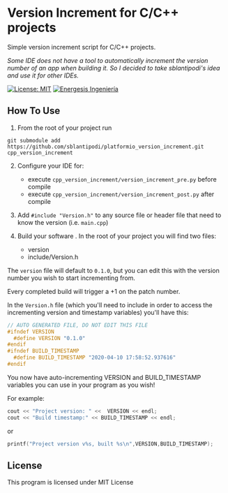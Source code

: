 # Version Increment for C/C++ projects
Simple version increment script for C/C++ projects.  
  
_Some IDE does not have a tool to automatically increment the version number of an app when building it. So I decided to take sblantipodi's idea and use it for other IDEs._

[![License: MIT](https://img.shields.io/badge/License-MIT-yellow.svg)](https://opensource.org/licenses/MIT)
[![Energesis Ingeniería](https://img.shields.io/static/v1?label=Energesis&message=Software&color=orange)](https://www.dpsoftware.org)

## How To Use
1) From the root of your project run
```
git submodule add https://github.com/sblantipodi/platformio_version_increment.git cpp_version_increment
```

2) Configure your IDE for:
    - execute `cpp_version_increment/version_increment_pre.py` before compile
    - execute `cpp_version_increment/version_increment_post.py` after compile

3) Add `#include "Version.h"` to any source file or header file that need to know the version (i.e. `main.cpp`)
4) Build your software . In the root of your project you will find two files:
    - version
    - include/Version.h 

The `version` file will default to `0.1.0`, but you can edit this with the version number you wish to start incrementing from.

Every completed build will trigger a +1 on the patch number.

In the `Version.h` file (which you'll need to include in order to access the incrementing version and timestamp variables) you'll have this:
```c++
// AUTO GENERATED FILE, DO NOT EDIT THIS FILE
#ifndef VERSION
  #define VERSION "0.1.0"
#endif
#ifndef BUILD_TIMESTAMP
  #define BUILD_TIMESTAMP "2020-04-10 17:58:52.937616"
#endif
```    

You now have auto-incrementing VERSION and BUILD_TIMESTAMP variables you can use in your program as you wish!

For example:
```c++
cout << "Project version: " <<  VERSION << endl;
cout << "Build timestamp:" << BUILD_TIMESTAMP << endl;
```

or

```c++
printf("Project version v%s, built %s\n",VERSION,BUILD_TIMESTAMP);
```

## License
This program is licensed under MIT License
